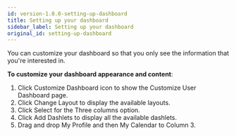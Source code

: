 ```yaml
---
id: version-1.0.0-setting-up-dashboard
title: Setting up your dashboard
sidebar_label: Setting up your dashboard
original_id: setting-up-dashboard
---
```


You can customize your dashboard so that you only see the information that you're interested in.

**To customize your dashboard appearance and content**:

1. Click Customize Dashboard icon to show the Customize User Dashboard page.
2. Click Change Layout to display the available layouts.
3. Click Select for the Three columns option.
4. Click Add Dashlets to display all the available dashlets.
5. Drag and drop My Profile and then My Calendar to Column 3.

